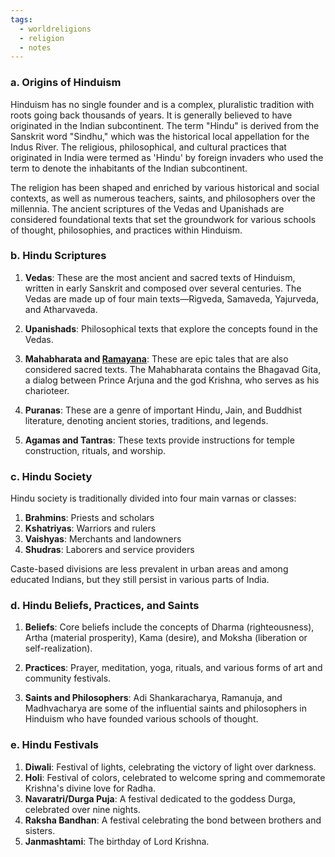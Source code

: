 ```yaml
---
tags:
  - worldreligions
  - religion
  - notes
---
```



### a. Origins of Hinduism

Hinduism has no single founder and is a complex, pluralistic tradition with roots going back thousands of years. It is generally believed to have originated in the Indian subcontinent. The term "Hindu" is derived from the Sanskrit word "Sindhu," which was the historical local appellation for the Indus River. The religious, philosophical, and cultural practices that originated in India were termed as 'Hindu' by foreign invaders who used the term to denote the inhabitants of the Indian subcontinent.

The religion has been shaped and enriched by various historical and social contexts, as well as numerous teachers, saints, and philosophers over the millennia. The ancient scriptures of the Vedas and Upanishads are considered foundational texts that set the groundwork for various schools of thought, philosophies, and practices within Hinduism.

### b. Hindu Scriptures

1. **Vedas**: These are the most ancient and sacred texts of Hinduism, written in early Sanskrit and composed over several centuries. The Vedas are made up of four main texts—Rigveda, Samaveda, Yajurveda, and Atharvaveda.
    
2. **Upanishads**: Philosophical texts that explore the concepts found in the Vedas.
    
3. **Mahabharata and [Ramayana](80_Learning_Education/81_High_School/81.10%20Junior_Year/81.17_1_World_Religions/Hinduism/Ramayana.md)**: These are epic tales that are also considered sacred texts. The Mahabharata contains the Bhagavad Gita, a dialog between Prince Arjuna and the god Krishna, who serves as his charioteer.
    
4. **Puranas**: These are a genre of important Hindu, Jain, and Buddhist literature, denoting ancient stories, traditions, and legends.
    
5. **Agamas and Tantras**: These texts provide instructions for temple construction, rituals, and worship.
    

### c. Hindu Society

Hindu society is traditionally divided into four main varnas or classes:

1. **Brahmins**: Priests and scholars
2. **Kshatriyas**: Warriors and rulers
3. **Vaishyas**: Merchants and landowners
4. **Shudras**: Laborers and service providers

Caste-based divisions are less prevalent in urban areas and among educated Indians, but they still persist in various parts of India.

### d. Hindu Beliefs, Practices, and Saints

1. **Beliefs**: Core beliefs include the concepts of Dharma (righteousness), Artha (material prosperity), Kama (desire), and Moksha (liberation or self-realization).
    
2. **Practices**: Prayer, meditation, yoga, rituals, and various forms of art and community festivals.
    
3. **Saints and Philosophers**: Adi Shankaracharya, Ramanuja, and Madhvacharya are some of the influential saints and philosophers in Hinduism who have founded various schools of thought.
    

### e. Hindu Festivals

1. **Diwali**: Festival of lights, celebrating the victory of light over darkness.
2. **Holi**: Festival of colors, celebrated to welcome spring and commemorate Krishna's divine love for Radha.
3. **Navaratri/Durga Puja**: A festival dedicated to the goddess Durga, celebrated over nine nights.
4. **Raksha Bandhan**: A festival celebrating the bond between brothers and sisters.
5. **Janmashtami**: The birthday of Lord Krishna.

